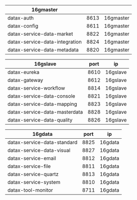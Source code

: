 | 16gmaster                      |      |                |
|--------------------------------| ---- | -------------- |
| datax-auth                     | 8613 | 16gmaster  |
| datax-config                   | 8611 | 16gmaster  |
| datax-service-data-market      | 8822 | 16gmaster  |
| datax-service-data-integration | 8824 | 16gmaster  |
| datax-service-data-metadata    | 8820 | 16gmaster  |

| 16gslave                      | port | ip             |
|-------------------------------| ---- | -------------- |
| datax-eureka                  | 8610 | 16gslave    |
| datax-gateway                 | 8612 | 16gslave    |
| datax-service-workflow        | 8814 | 16gslave    |
| datax-service-data-console    | 8821 | 16gslave    |
| datax-service-data-mapping    | 8823 | 16gslave    |
| datax-service-data-masterdata | 8828 | 16gslave    |
| datax-service-data-quality    | 8826 | 16gslave    |

| 16gdata                        | port | ip             |
|-------------------------------| ---- | -------------- |
| datax-service-data-standard    | 8825 | 16gdata |
| datax-service-data-visual      | 8827 | 16gdata |
| datax-service-email            | 8812 | 16gdata |
| datax-service-file             | 8811 | 16gdata |
| datax-service-quartz           | 8813 | 16gdata |
| datax-service-system           | 8810 | 16gdata |
| datax-tool-monitor             | 8711 | 16gdata |